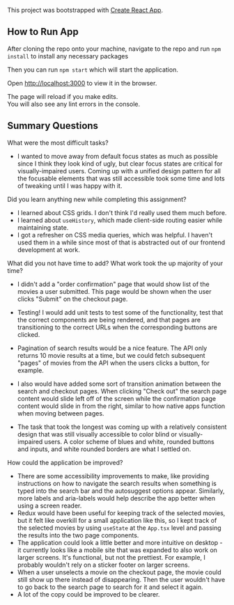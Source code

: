 This project was bootstrapped with [Create React App](https://github.com/facebook/create-react-app).

## How to Run App

After cloning the repo onto your machine, navigate to the repo and run `npm install` to install any necessary packages

Then you can run `npm start` which will start the application.

Open [http://localhost:3000](http://localhost:3000) to view it in the browser.

The page will reload if you make edits.<br />
You will also see any lint errors in the console.

## Summary Questions

What were the most difficult tasks?<br />

- I wanted to move away from default focus states as much as possible since I think they look kind of ugly, but clear focus states are critical for visually-impaired users. Coming up with a unified design pattern for all the focusable elements that was still accessible took some time and lots of tweaking until I was happy with it.

Did you learn anything new while completing this assignment?<br />

- I learned about CSS grids. I don't think I'd really used them much before.
- I learned about `useHistory`, which made client-side routing easier while maintaining state.
- I got a refresher on CSS media queries, which was helpful. I haven't used them in a while since most of that is abstracted out of our frontend development at work.

What did you not have time to add? What work took the up majority of your time?<br />

- I didn't add a "order confirmation" page that would show list of the movies a user submitted. This page would be shown when the user clicks "Submit" on the checkout page.
- Testing! I would add unit tests to test some of the functionality, test that the correct components are being rendered, and that pages are transitioning to the correct URLs when the corresponding buttons are clicked.
- Pagination of search results would be a nice feature. The API only returns 10 movie results at a time, but we could fetch subsequent "pages" of movies from the API when the users clicks a button, for example.
- I also would have added some sort of transition animation between the search and checkout pages. When clicking "Check out" the search page content would slide left off of the screen while the confirmation page content would slide in from the right, similar to how native apps function when moving between pages.

- The task that took the longest was coming up with a relatively consistent design that was still visually accessible to color blind or visually-impaired users. A color scheme of blues and white, rounded buttons and inputs, and white rounded borders are what I settled on.

How could the application be improved?<br />

- There are some accessibility improvements to make, like providing instructions on how to navigate the search results when something is typed into the search bar and the autosuggest options appear. Similarly, more labels and aria-labels would help describe the app better when using a screen reader.
- Redux would have been useful for keeping track of the selected movies, but it felt like overkill for a small application like this, so I kept track of the selected movies by using `useState` at the `App.tsx` level and passing the results into the two page components.
- The application could look a little better and more intuitive on desktop - it currently looks like a mobile site that was expanded to also work on larger screens. It's functional, but not the prettiest. For example, I probably wouldn't rely on a sticker footer on larger screens.
- When a user unselects a movie on the checkout page, the movie could still show up there instead of disappearing. Then the user wouldn't have to go back to the search page to search for it and select it again.
- A lot of the copy could be improved to be clearer.
